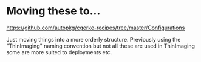 # Moving these to...

https://github.com/autopkg/cgerke-recipes/tree/master/Configurations

Just moving things into a more orderly structure. Previously using the "ThinImaging"
naming convention but not all these are used in ThinImaging some are more suited to
deployments etc.